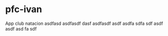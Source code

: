 # pfc-ivan
App club natacion
asdfasd
asdfasdf
dasf
asdfasdf
asdf
asdfa
sdfa
sdf
asdf
asdf
asd
fa
sdf

